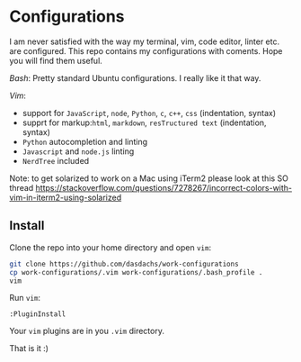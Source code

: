 # Configurations

I am never satisfied with the way my terminal, vim, code editor, linter etc. are configured.
This repo contains my configurations with coments. Hope you will find them useful.

*Bash*:
Pretty standard Ubuntu configurations. I really like it that way.

*Vim*:
- support for `JavaScript`, `node`, `Python`, `c`, `c++`, `css` (indentation, syntax)
- supprt for markup:`html`,  `markdown`, `resTructured text` (indentation, syntax)
- `Python` autocompletion and linting
- `Javascript` and `node.js` linting
- `NerdTree` included

Note: to get solarized to work on a Mac using iTerm2 please look at this SO thread https://stackoverflow.com/questions/7278267/incorrect-colors-with-vim-in-iterm2-using-solarized

## Install

Clone the repo into your home directory and open `vim`:

```bash
git clone https://github.com/dasdachs/work-configurations
cp work-configurations/.vim work-configurations/.bash_profile .
vim
```

Run `vim`:

```vim
:PluginInstall
```

Your `vim` plugins are in you `.vim` directory.

That is it :)
